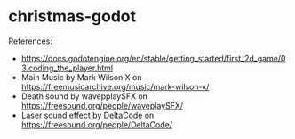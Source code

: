 # christmas-godot

References:

- https://docs.godotengine.org/en/stable/getting_started/first_2d_game/03.coding_the_player.html
- Main Music by Mark Wilson X on https://freemusicarchive.org/music/mark-wilson-x/
- Death sound by wavepplaySFX on https://freesound.org/people/waveplaySFX/
- Laser sound effect by DeltaCode on https://freesound.org/people/DeltaCode/
